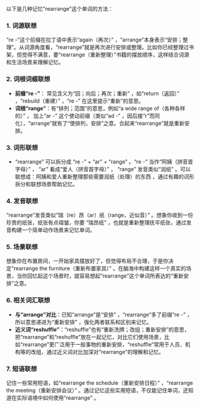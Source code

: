 以下是几种记忆“rearrange”这个单词的方法：

### 1. 词源联想
“re -”这个前缀在拉丁语中表示“again（再次）” ，“arrange”本身表示“安排；整理”。从词源角度看，“rearrange”就是再次进行安排或整理。比如你已经整理过书架，但觉得不满意，要“rearrange（重新整理）”书籍的摆放顺序，这样结合词源和生活场景来理解记忆。

### 2. 词根词缀联想
 - **前缀“re -”**： 常见含义为“回；向后；再次；重新” ，如“return（返回）” ，“rebuild（重建）” ，“re -” 在这里提示“重新”的意思。
 - **词根“range”**：有“排列；范围”的意思，例如“a wide range of（各种各样的）” ， 加上“ar -” 这个使动前缀（类似“ad -” ，因后接“r”而同化），“arrange”就有了“使排列，安排”之意。合起来“rearrange”就是重新安排。

### 3. 词形联想
 - “rearrange” 可以拆分成 “re -” + “ar” + “range” 。“re -” 当作“阿姨（拼音首字母）” ， “ar” 看成“爱人（拼音首字母）” ， “range” 发音类似“润纸” 。可以联想成：阿姨和爱人重新整理那些需要润纸（处理）的东西 ，通过有趣的词形拆分和联想场景帮助记忆。

### 4. 发音联想
“rearrange”发音类似“瑞（re）昂（ar）纸（range，近似音）” 。想象你收到一份珍贵的纸张，纸张有点褶皱，你要 “瑞昂纸” ，也就是重新整理抚平纸张，通过发音构建一个简单动作场景来记忆单词。

### 5. 场景联想
想象你在布置房间，一开始家具摆放好了，但觉得布局不合理，于是你决定“rearrange the furniture（重新布置家具）” 。在脑海中构建这样一个真实的场景，当你回忆起这个场景时，就容易想起“rearrange”这个单词所表达的“重新安排”之意。

### 6. 相关词汇联想
 - **与“arrange”对比**：已知“arrange”是“安排” ，“rearrange”多了前缀“re -” ，所以意思递进为“重新安排” ，强化两者联系和区别来记忆。
 - **近义词“reshuffle”**：“reshuffle”也有“重新洗牌；改组；重新安排”的意思，把“rearrange”和“reshuffle”放在一起记忆，对比它们使用场景，比如“rearrange”更广泛用于一般事物的重新安排，“reshuffle”常用于人员、机构等的改组，通过近义词对比加深对“rearrange”的理解和记忆。

### 7. 短语联想
记住一些常用短语，如“rearrange the schedule（重新安排日程）” ，“rearrange the meeting（重新安排会议）” 。通过记忆这些实用短语，不仅能记住单词，还知道在实际语境中如何使用“rearrange” 。 